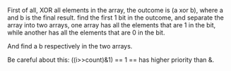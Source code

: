 

First of all, XOR all elements in the array, the outcome is (a xor b), where a and b is the final result.  find the first 1 bit in the outcome, and separate the array into two arrays, one array has all the elements that are 1 in the bit, while another has all the elements that are 0 in the bit.  

And find a b respectively in the two arrays.  

Be careful about this: 
((i>>count)&1) == 1    == has higher priority than &. 

